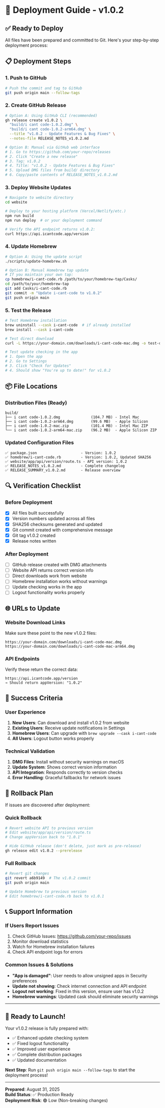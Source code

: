 # 🚀 Deployment Guide - v1.0.2

## ✅ **Ready to Deploy**

All files have been prepared and committed to Git. Here's your step-by-step deployment process:

## 📋 **Deployment Steps**

### **1. Push to GitHub**
```bash
# Push the commit and tag to GitHub
git push origin main --follow-tags
```

### **2. Create GitHub Release**
```bash
# Option A: Using GitHub CLI (recommended)
gh release create v1.0.2 \
  "build/i cant code-1.0.2.dmg" \
  "build/i cant code-1.0.2-arm64.dmg" \
  --title "v1.0.2 - Update Features & Bug Fixes" \
  --notes-file RELEASE_NOTES_v1.0.2.md

# Option B: Manual via GitHub web interface
# 1. Go to https://github.com/your-repo/releases
# 2. Click "Create a new release"
# 3. Tag: v1.0.2
# 4. Title: "v1.0.2 - Update Features & Bug Fixes" 
# 5. Upload DMG files from build/ directory
# 6. Copy/paste contents of RELEASE_NOTES_v1.0.2.md
```

### **3. Deploy Website Updates**
```bash
# Navigate to website directory
cd website

# Deploy to your hosting platform (Vercel/Netlify/etc.)
npm run build
npm run deploy  # or your deployment command

# Verify the API endpoint returns v1.0.2:
curl https://api.icantcode.app/version
```

### **4. Update Homebrew**
```bash
# Option A: Using the update script
./scripts/update-homebrew.sh

# Option B: Manual Homebrew tap update
# If you maintain your own tap:
cp homebrew/i-cant-code.rb /path/to/your/homebrew-tap/Casks/
cd /path/to/your/homebrew-tap
git add Casks/i-cant-code.rb
git commit -m "Update i-cant-code to v1.0.2"
git push origin main
```

### **5. Test the Release**
```bash
# Test Homebrew installation
brew uninstall --cask i-cant-code  # if already installed
brew install --cask i-cant-code

# Test direct download
curl -L https://your-domain.com/downloads/i-cant-code-mac.dmg -o test-download.dmg

# Test update checking in the app
# 1. Open the app
# 2. Go to Settings
# 3. Click "Check for Updates"
# 4. Should show "You're up to date!" for v1.0.2
```

## 📦 **File Locations**

### **Distribution Files (Ready)**
```
build/
├── i cant code-1.0.2.dmg              (104.7 MB) - Intel Mac
├── i cant code-1.0.2-arm64.dmg        (99.6 MB)  - Apple Silicon
├── i cant code-1.0.2-mac.zip          (101.4 MB) - Intel Mac ZIP
└── i cant code-1.0.2-arm64-mac.zip    (96.2 MB)  - Apple Silicon ZIP
```

### **Updated Configuration Files**
```
✅ package.json                    - Version: 1.0.2
✅ homebrew/i-cant-code.rb         - Version: 1.0.2, Updated SHA256
✅ website/app/api/version/route.ts - API version: 1.0.2
✅ RELEASE_NOTES_v1.0.2.md         - Complete changelog
✅ RELEASE_SUMMARY_v1.0.2.md       - Release overview
```

## 🔍 **Verification Checklist**

### **Before Deployment**
- [x] All files built successfully
- [x] Version numbers updated across all files
- [x] SHA256 checksums generated and updated
- [x] Git commit created with comprehensive message
- [x] Git tag v1.0.2 created
- [x] Release notes written

### **After Deployment**
- [ ] GitHub release created with DMG attachments
- [ ] Website API returns correct version info
- [ ] Direct downloads work from website
- [ ] Homebrew installation works without warnings
- [ ] Update checking works in the app
- [ ] Logout functionality works properly

## 🌐 **URLs to Update**

### **Website Download Links**
Make sure these point to the new v1.0.2 files:
```
https://your-domain.com/downloads/i-cant-code-mac.dmg
https://your-domain.com/downloads/i-cant-code-mac-arm64.dmg
```

### **API Endpoints**
Verify these return the correct data:
```
https://api.icantcode.app/version
→ Should return appVersion: "1.0.2"
```

## 🎯 **Success Criteria**

### **User Experience**
1. **New Users**: Can download and install v1.0.2 from website
2. **Existing Users**: Receive update notifications in Settings
3. **Homebrew Users**: Can upgrade with `brew upgrade --cask i-cant-code`
4. **All Users**: Logout button works properly

### **Technical Validation**
1. **DMG Files**: Install without security warnings on macOS
2. **Update System**: Shows correct version information
3. **API Integration**: Responds correctly to version checks
4. **Error Handling**: Graceful fallbacks for network issues

## 🚨 **Rollback Plan**

If issues are discovered after deployment:

### **Quick Rollback**
```bash
# Revert website API to previous version
# Edit website/app/api/version/route.ts
# Change appVersion back to "1.0.1"

# Hide GitHub release (don't delete, just mark as pre-release)
gh release edit v1.0.2 --prerelease
```

### **Full Rollback**
```bash
# Revert git changes
git revert a6b9149  # The v1.0.2 commit
git push origin main

# Update Homebrew to previous version
# Edit homebrew/i-cant-code.rb back to v1.0.1
```

## 📞 **Support Information**

### **If Users Report Issues**
1. Check GitHub Issues: https://github.com/your-repo/issues
2. Monitor download statistics
3. Watch for Homebrew installation failures
4. Check API endpoint logs for errors

### **Common Issues & Solutions**
- **"App is damaged"**: User needs to allow unsigned apps in Security preferences
- **Update not showing**: Check internet connection and API endpoint
- **Logout not working**: Fixed in this version, ensure user has v1.0.2
- **Homebrew warnings**: Updated cask should eliminate security warnings

---

## 🎉 **Ready to Launch!**

Your v1.0.2 release is fully prepared with:
- ✅ Enhanced update checking system
- ✅ Fixed logout functionality  
- ✅ Improved user experience
- ✅ Complete distribution packages
- ✅ Updated documentation

**Next Step**: Run `git push origin main --follow-tags` to start the deployment process!

---

**Prepared**: August 31, 2025  
**Build Status**: ✅ Production Ready  
**Deployment Risk**: 🟢 Low (Non-breaking changes)
